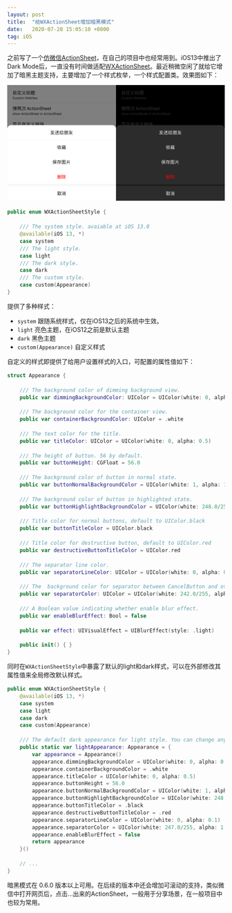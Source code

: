 ```yaml
---
layout: post
title:  "给WXActionSheet增加暗黑模式"
date:   2020-07-28 15:05:10 +0800
tag: iOS
---
```


之前写了一个[仿微信ActionSheet](/2019/09/07/ios_wechat_navigationbar.html)，在自己的项目中也经常用到。iOS13中推出了Dark Mode后，一直没有时间做适配[WXActionSheet](https://github.com/alexiscn/WXActionSheet)。最近稍微空闲了就给它增加了暗黑主题支持，主要增加了一个样式枚举，一个样式配置类。效果图如下：

![](/assets/images/2020/wxactionsheet_dark_mode.png)

```swift
public enum WXActionSheetStyle {
    
    /// The system style. avaiable at iOS 13.0
    @available(iOS 13, *)
    case system
    /// The light style.
    case light
    /// The dark style.
    case dark
    /// The custom style.
    case custom(Appearance)
}
```

提供了多种样式：

- `system` 跟随系统样式，仅在iOS13之后的系统中生效。
- `light` 亮色主题，在iOS12之前是默认主题
- `dark` 黑色主题
- `custom(Appearance)` 自定义样式

自定义的样式即提供了给用户设置样式的入口，可配置的属性值如下：

```swift
struct Appearance {
        
    /// The background color of dimming background view.
    public var dimmingBackgroundColor: UIColor = UIColor(white: 0, alpha: 0.5)
    
    /// The background color for the container view.
    public var containerBackgroundColor: UIColor = .white
    
    /// The text color for the title.
    public var titleColor: UIColor = UIColor(white: 0, alpha: 0.5)
    
    /// The height of button. 56 by default.
    public var buttonHeight: CGFloat = 56.0
    
    /// The background color of button in normal state.
    public var buttonNormalBackgroundColor = UIColor(white: 1, alpha: 1)

    /// The background color of button in highlighted state.
    public var buttonHighlightBackgroundColor = UIColor(white: 248.0/255, alpha: 1)
    
    /// Title color for normal buttons, default to UIColor.black
    public var buttonTitleColor = UIColor.black
    
    /// Title color for destructive button, default to UIColor.red
    public var destructiveButtonTitleColor = UIColor.red
    
    /// The separator line color.
    public var separatorLineColor: UIColor = UIColor(white: 0, alpha: 0.05)
    
    /// The  background color for separator between CancelButton and other buttons.
    public var separatorColor: UIColor = UIColor(white: 242.0/255, alpha: 1.0)
    
    /// A Boolean value indicating whether enable blur effect.
    public var enableBlurEffect: Bool = false
    
    public var effect: UIVisualEffect = UIBlurEffect(style: .light)
    
    public init() { }
}
```

同时在`WXActionSheetStyle`中暴露了默认的light和dark样式，可以在外部修改其属性值来全局修改默认样式。

```swift
public enum WXActionSheetStyle {
    @available(iOS 13, *)
    case system
    case light
    case dark
    case custom(Appearance)

    /// The default dark appearance for light style. You can change any property to create new light style.
    public static var lightAppearance: Appearance = {
        var appearance = Appearance()
        appearance.dimmingBackgroundColor = UIColor(white: 0, alpha: 0.5)
        appearance.containerBackgroundColor = .white
        appearance.titleColor = UIColor(white: 0, alpha: 0.5)
        appearance.buttonHeight = 56.0
        appearance.buttonNormalBackgroundColor = UIColor(white: 1, alpha: 1)
        appearance.buttonHighlightBackgroundColor = UIColor(white: 248.0/255, alpha: 1)
        appearance.buttonTitleColor = .black
        appearance.destructiveButtonTitleColor = .red
        appearance.separatorLineColor = UIColor(white: 0, alpha: 0.1)
        appearance.separatorColor = UIColor(white: 247.0/255, alpha: 1.0)
        appearance.enableBlurEffect = false
        return appearance
    }()

    // ...
}
```

暗黑模式在 0.6.0 版本以上可用。在后续的版本中还会增加可滚动的支持，类似微信中打开网页后，点击...出来的ActionSheet，一般用于分享场景，在一般项目中也较为常用。